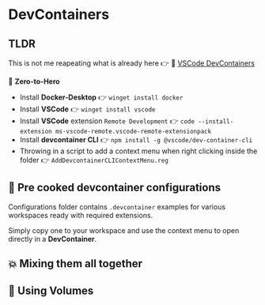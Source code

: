 # DevContainers


## TLDR
 This is not me reapeating what is already here 👉 🔗 [VSCode DevContainers](https://code.visualstudio.com/docs/remote/create-dev-container "VSCode DevContainers")

:rocket: **Zero-to-Hero**   

* Install **Docker-Desktop** :point_right: `winget install docker`
* Install **VSCode**      :point_right:  `winget install vscode`
* Install **VSCode** extension `Remote Development` :point_right: `code --install-extension ms-vscode-remote.vscode-remote-extensionpack`
* Install **devcontainer CLI** :point_right: `npm install -g @vscode/dev-container-cli`
* Throwing in a script to add a context menu when right clicking inside the folder :point_right: `AddDevcontainerCLIContextMenu.reg`


## :stew: Pre cooked devcontainer configurations

Configurations folder contains `.devcontainer` examples for various workspaces 
ready with required extensions. 

Simply copy one to your workspace and use the context menu to open directly in a **DevContainer**.


## :boom: Mixing them all together


## :floppy_disk: Using Volumes